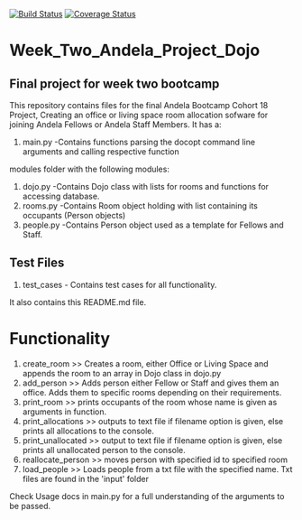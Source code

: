 [![Build Status](https://travis-ci.org/DomieBett/Week_Two_Andela_Project_Dojo.svg?branch=develop)](https://travis-ci.org/DomieBett/Week_Two_Andela_Project_Dojo) [![Coverage Status](https://coveralls.io/repos/github/DomieBett/Week_Two_Andela_Project_Dojo/badge.svg?branch=master)](https://coveralls.io/github/DomieBett/Week_Two_Andela_Project_Dojo?branch=master)
# Week_Two_Andela_Project_Dojo

## Final project for week two bootcamp

This repository contains files for the final Andela Bootcamp Cohort 18 Project, Creating an office or living space room allocation sofware for joining Andela Fellows or Andela Staff Members.
It has a:

1. main.py	-Contains functions parsing the docopt command line arguments and calling respective function

modules folder with the following modules:

1. dojo.py	-Contains Dojo class with lists for rooms and functions for accessing database.
2. rooms.py -Contains Room object holding with list containing its occupants (Person objects)
3. people.py -Contains Person object used as a template for Fellows and Staff.


## Test Files

 1. test_cases - Contains test cases for all functionality.


It also contains this README.md file.

# Functionality
1. create_room >> Creates a room, either Office or Living Space and appends the room to an array in Dojo class in dojo.py
2. add_person >> Adds person either Fellow or Staff and gives them an office. Adds them to specific rooms depending on their requirements.
3. print_room >> prints occupants of the room whose name is given as arguments in function.
4. print_allocations >> outputs to text file if filename option is given, else prints all allocations to the console.
5. print_unallocated >> output to text file if filename option is given, else prints all unallocated person to the console.
6. reallocate_person >> moves person with specified id to specified room
7. load_people >> Loads people from a txt file with the specified name. Txt files are found in the 'input' folder

Check Usage docs in main.py for a full understanding of the arguments to be passed.
